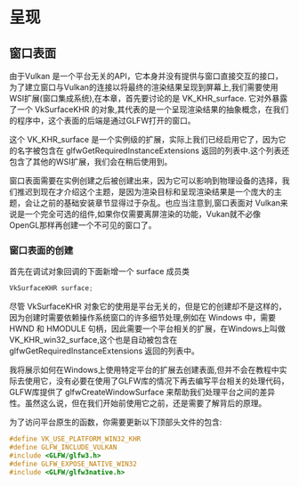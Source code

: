 # 呈现

## 窗口表面

由于Vulkan 是一个平台无关的API，它本身并没有提供与窗口直接交互的接口，为了建立窗口与Vulkan的连接以将最终的渲染结果呈现到屏幕上,我们需要使用WSI扩展(窗口集成系统),在本章，首先要讨论的是 VK_KHR_surface. 它对外暴露了一个 VkSurfaceKHR 的对象,其代表的是一个呈现渲染结果的抽象概念，在我们的程序中，这个表面的后端是通过GLFW打开的窗口。

这个 VK_KHR_surface 是一个实例级的扩展，实际上我们已经启用它了，因为它的名字被包含在 glfwGetRequiredInstanceExtensions 返回的列表中.这个列表还包含了其他的WSI扩展，我们会在稍后使用到。

窗口表面需要在实例创建之后被创建出来，因为它可以影响到物理设备的选择，我们推迟到现在才介绍这个主题，是因为渲染目标和呈现渲染结果是一个庞大的主题，会让之前的基础安装章节显得过于杂乱。也应当注意到,窗口表面对 Vulkan来说是一个完全可选的组件,如果你仅需要离屏渲染的功能，Vukan就不必像OpenGL那样再创建一个不可见的窗口了。

### 窗口表面的创建

首先在调试对象回调的下面新增一个 surface 成员类

```c++
VkSurfaceKHR surface;
```

尽管 VkSurfaceKHR 对象它的使用是平台无关的，但是它的创建却不是这样的，因为创建时需要依赖操作系统窗口的许多细节处理,例如在 Windows 中，需要 HWND 和 HMODULE 句柄，因此需要一个平台相关的扩展，在Windows上叫做 VK_KHR_win32_surface,这个也是自动被包含在glfwGetRequiredInstanceExtensions 返回的列表中。


我将展示如何在Windows上使用特定平台的扩展去创建表面,但并不会在教程中实际去使用它，没有必要在使用了GLFW库的情况下再去编写平台相关的处理代码，GLFW库提供了 glfwCreateWindowSurface 来帮助我们处理平台之间的差异性。虽然这么说，但在我们开始前使用它之前，还是需要了解背后的原理。 

为了访问平台原生的函数，你需要更新以下顶部头文件的包含:

```c++
#define VK_USE_PLATFORM_WIN32_KHR
#define GLFW_INCLUDE_VULKAN
#include <GLFW/glfw3.h>
#define GLFW_EXPOSE_NATIVE_WIN32
#include <GLFW/glfw3native.h>
```

